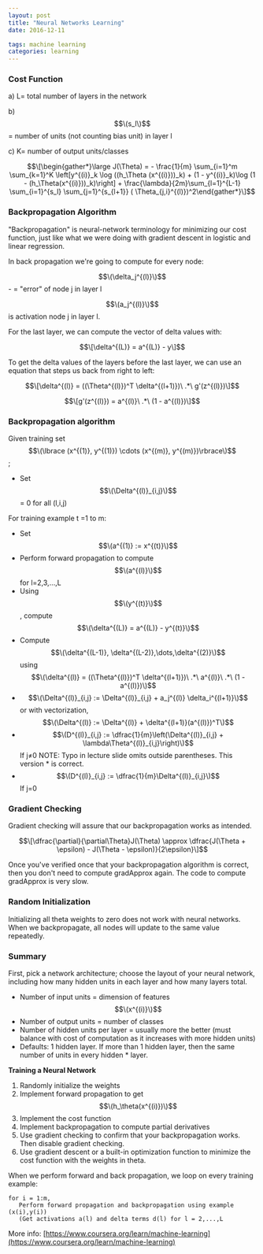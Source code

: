 ```yaml
---
layout: post
title: "Neural Networks Learning"
date: 2016-12-11

tags: machine learning
categories: learning
---
```

### Cost Function

a) L= total number of layers in the network

b) $$\(s_l\)$$ = number of units (not counting bias unit) in layer l

c) K= number of output units/classes

$$\[\begin{gather*}\large J(\Theta) = - \frac{1}{m} \sum_{i=1}^m \sum_{k=1}^K \left[y^{(i)}_k \log ((h_\Theta (x^{(i)}))_k) + (1 - y^{(i)}_k)\log (1 - (h_\Theta(x^{(i)}))_k)\right] + \frac{\lambda}{2m}\sum_{l=1}^{L-1} \sum_{i=1}^{s_l} \sum_{j=1}^{s_{l+1}} ( \Theta_{j,i}^{(l)})^2\end{gather*}\]$$

### Backpropagation Algorithm

"Backpropagation" is neural-network terminology for minimizing our cost function, just like what we were doing with gradient descent in logistic and linear regression.

In back propagation we're going to compute for every node:

$$\(\delta_j^{(l)}\)$$ - = "error" of node j in layer l

$$\(a_j^{(l)}\)$$ is activation node j in layer l.

For the last layer, we can compute the vector of delta values with:

$$\[\delta^{(L)} = a^{(L)} - y\]$$

To get the delta values of the layers before the last layer, we can use an equation that steps us back from right to left:

$$\[\delta^{(l)} = ((\Theta^{(l)})^T \delta^{(l+1)})\ .*\ g'(z^{(l)})\]$$

$$\[g'(z^{(l)}) = a^{(l)}\ .*\ (1 - a^{(l)})\]$$

### Backpropagation algorithm

Given training set $$\(\lbrace (x^{(1)}, y^{(1)}) \cdots (x^{(m)}, y^{(m)})\rbrace\)$$;

* Set $$\(\Delta^{(l)}_{i,j}\)$$= 0 for all (l,i,j)

For training example t =1 to m:

* Set $$\(a^{(1)} := x^{(t)}\)$$
* Perform forward propagation to compute $$\(a^{(l)}\)$$ for l=2,3,…,L
* Using $$\(y^{(t)}\)$$, compute $$\(\delta^{(L)} = a^{(L)} - y^{(t)}\)$$
* Compute $$\(\delta^{(L-1)}, \delta^{(L-2)},\dots,\delta^{(2)}\)$$ using $$\(\delta^{(l)} = ((\Theta^{(l)})^T \delta^{(l+1)})\ .*\ a^{(l)}\ .*\ (1 - a^{(l)})\)$$
* $$\(\Delta^{(l)}_{i,j} := \Delta^{(l)}_{i,j} + a_j^{(l)} \delta_i^{(l+1)}\)$$ or with vectorization, $$\(\Delta^{(l)} := \Delta^{(l)} + \delta^{(l+1)}(a^{(l)})^T\)$$
* $$\(D^{(l)}_{i,j} := \dfrac{1}{m}\left(\Delta^{(l)}_{i,j} + \lambda\Theta^{(l)}_{i,j}\right)\)$$ If j≠0 NOTE: Typo in lecture slide omits outside parentheses. This version * is correct.
* $$\(D^{(l)}_{i,j} := \dfrac{1}{m}\Delta^{(l)}_{i,j}\)$$ If j=0

### Gradient Checking

Gradient checking will assure that our backpropagation works as intended.

$$\[\dfrac{\partial}{\partial\Theta}J(\Theta) \approx \dfrac{J(\Theta + \epsilon) - J(\Theta - \epsilon)}{2\epsilon}\]$$

Once you've verified once that your backpropagation algorithm is correct, then you don't need to compute gradApprox again. The code to compute gradApprox is very slow.

### Random Initialization

Initializing all theta weights to zero does not work with neural networks. When we backpropagate, all nodes will update to the same value repeatedly.

### Summary

First, pick a network architecture; choose the layout of your neural network, including how many hidden units in each layer and how many layers total.

* Number of input units = dimension of features $$\(x^{(i)}\)$$
* Number of output units = number of classes
* Number of hidden units per layer = usually more the better (must balance with cost of computation as it increases with more hidden units)
* Defaults: 1 hidden layer. If more than 1 hidden layer, then the same number of units in every hidden * layer.

**Training a Neural Network**

1. Randomly initialize the weights
2. Implement forward propagation to get $$\(h_\theta(x^{(i)})\)$$
3. Implement the cost function
4. Implement backpropagation to compute partial derivatives
5. Use gradient checking to confirm that your backpropagation works. Then disable gradient checking.
6. Use gradient descent or a built-in optimization function to minimize the cost function with the weights in theta.

When we perform forward and back propagation, we loop on every training example:

```none
for i = 1:m,
   Perform forward propagation and backpropagation using example (x(i),y(i))
   (Get activations a(l) and delta terms d(l) for l = 2,...,L
```

More info:
[https://www.coursera.org/learn/machine-learning](https://www.coursera.org/learn/machine-learning)